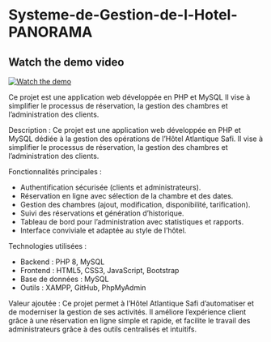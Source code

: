 # Systeme-de-Gestion-de-l-Hotel-PANORAMA


##  Watch the demo video

[![Watch the demo](https://img.youtube.com/vi/6igTLcWLhSk/0.jpg)](https://www.youtube.com/watch?v=6igTLcWLhSk)

  Ce projet est une application web développée en PHP et MySQL  Il vise à simplifier le processus de réservation, la gestion des chambres et l’administration des clients. 

Description :
Ce projet est une application web développée en PHP et MySQL dédiée à la gestion des opérations de l’Hôtel Atlantique Safi. 
Il vise à simplifier le processus de réservation, la gestion des chambres et l’administration des clients.

Fonctionnalités principales :
- Authentification sécurisée (clients et administrateurs).
- Réservation en ligne avec sélection de la chambre et des dates.
- Gestion des chambres (ajout, modification, disponibilité, tarification).
- Suivi des réservations et génération d’historique.
- Tableau de bord pour l’administration avec statistiques et rapports.
- Interface conviviale et adaptée au style de l’hôtel.

Technologies utilisées :
- Backend : PHP 8, MySQL
- Frontend : HTML5, CSS3, JavaScript, Bootstrap
- Base de données : MySQL
- Outils : XAMPP, GitHub, PhpMyAdmin

Valeur ajoutée :
Ce projet permet à l’Hôtel Atlantique Safi d’automatiser et de moderniser la gestion de ses activités. 
Il améliore l’expérience client grâce à une réservation en ligne simple et rapide, et facilite le travail 
des administrateurs grâce à des outils centralisés et intuitifs.

